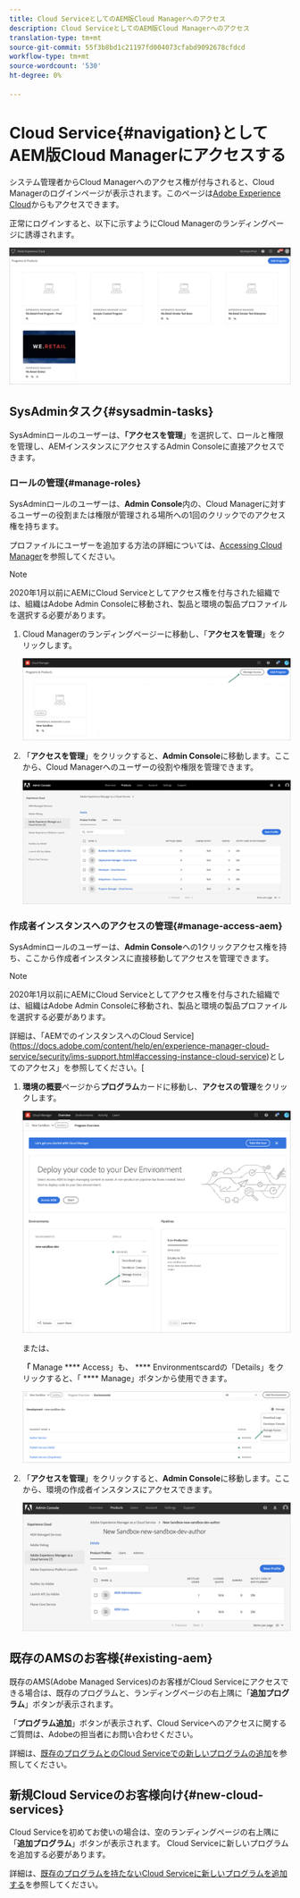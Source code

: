 ```yaml
---
title: Cloud ServiceとしてのAEM版Cloud Managerへのアクセス
description: Cloud ServiceとしてのAEM版Cloud Managerへのアクセス
translation-type: tm+mt
source-git-commit: 55f3b8bd1c21197fd004073cfabd9092678cfdcd
workflow-type: tm+mt
source-wordcount: '530'
ht-degree: 0%

---
```



# Cloud Service{#navigation}としてAEM版Cloud Managerにアクセスする

システム管理者からCloud Managerへのアクセス権が付与されると、Cloud Managerのログインページが表示されます。このページは[Adobe Experience Cloud](https://my.cloudmanager.adobe.com/)からもアクセスできます。

正常にログインすると、以下に示すようにCloud Managerのランディングページに誘導されます。

![](assets/first_timelogin1.png)

## SysAdminタスク{#sysadmin-tasks}

SysAdminロールのユーザーは、**「アクセスを管理**」を選択して、ロールと権限を管理し、AEMインスタンスにアクセスするAdmin Consoleに直接アクセスできます。

### ロールの管理{#manage-roles}

SysAdminロールのユーザーは、**Admin Console**&#x200B;内の、Cloud Managerに対するユーザーの役割または権限が管理される場所への1回のクリックでのアクセス権を持ちます。

プロファイルにユーザーを追加する方法の詳細については、[Accessing Cloud Manager](https://docs.adobe.com/content/help/en/experience-manager-cloud-service/security/ims-support.html#accessing-cloud-manager)を参照してください。

>[!NOTE]
>2020年1月以前にAEMにCloud Serviceとしてアクセス権を付与された組織では、組織はAdobe Admin Consoleに移動され、製品と環境の製品プロファイルを選択する必要があります。

1. Cloud Managerのランディングページーに移動し、「**アクセスを管理**」をクリックします。

   ![](assets/sys-admin5.png)

1. 「**アクセスを管理**」をクリックすると、**Admin Console**&#x200B;に移動します。ここから、Cloud Managerへのユーザーの役割や権限を管理できます。

   ![](assets/sys-admin1.png)

### 作成者インスタンスへのアクセスの管理{#manage-access-aem}

SysAdminロールのユーザーは、**Admin Console**&#x200B;への1クリックアクセス権を持ち、ここから作成者インスタンスに直接移動してアクセスを管理できます。

>[!NOTE]
>2020年1月以前にAEMにCloud Serviceとしてアクセス権を付与された組織では、組織はAdobe Admin Consoleに移動され、製品と環境の製品プロファイルを選択する必要があります。

詳細は、「AEMでのインスタンスへのCloud Service](https://docs.adobe.com/content/help/en/experience-manager-cloud-service/security/ims-support.html#accessing-instance-cloud-service)としてのアクセス」を参照してください。[

1. **環境の概要**&#x200B;ページから&#x200B;**プログラム**&#x200B;カードに移動し、**アクセスの管理**&#x200B;をクリックします。

   ![](assets/sys-admin6.png)

   または、

   **「** Manage  **** Access」も、 **** Environmentscardの「Details」をクリックすると、「 **** Manage」ボタンから使用できます。

   ![](assets/sys-admin4.png)

1. 「**アクセスを管理**」をクリックすると、**Admin Console**&#x200B;に移動します。ここから、環境の作成者インスタンスにアクセスできます。

   ![](assets/sys-admin-2.png)

## 既存のAMSのお客様{#existing-aem}

既存のAMS(Adobe Managed Services)のお客様がCloud Serviceにアクセスできる場合は、既存のプログラムと、ランディングページの右上隅に「**追加プログラム**」ボタンが表示されます。

「**プログラム追加**」ボタンが表示されず、Cloud Serviceへのアクセスに関するご質問は、Adobeの担当者にお問い合わせください。

詳細は、[既存のプログラムとのCloud Serviceでの新しいプログラムの追加](/help/onboarding/getting-access-to-aem-in-cloud/first-time-login.md#existing-program)を参照してください。

## 新規Cloud Serviceのお客様向け{#new-cloud-services}

Cloud Serviceを初めてお使いの場合は、空のランディングページの右上隅に「**追加プログラム**」ボタンが表示されます。 Cloud Serviceに新しいプログラムを追加する必要があります。

詳細は、[既存のプログラムを持たないCloud Serviceに新しいプログラムを追加する](/help/onboarding/getting-access-to-aem-in-cloud/first-time-login.md#no-program)を参照してください。

